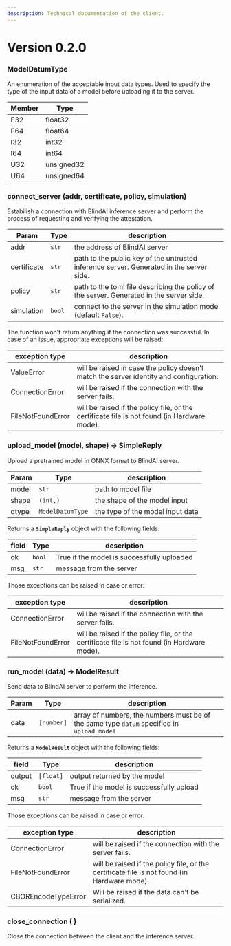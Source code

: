 ```yaml
---
description: Technical documentation of the client.
---
```


# Version 0.2.0

### **ModelDatumType**

An enumeration of the acceptable input data types. Used to specify the type of the input data of a model before uploading it to the server.

| Member | Type       |
| ------ | ---------- |
| F32    | float32    |
| F64    | float64    |
| I32    | int32      |
| I64    | int64      |
| U32    | unsigned32 |
| U64    | unsigned64 |

### **connect\_server (addr, certificate, policy, simulation)**

Estabilish a connection with BlindAI inference server and perform the process of requesting and verifying the attestation.

| Param       | Type   | description                                                                              |
| ----------- | ------ | ---------------------------------------------------------------------------------------- |
| addr        | `str`  | the address of BlindAI server                                                            |
| certificate | `str`  | path to the public key of the untrusted inference server. Generated in the server side.  |
| policy      | `str`  | path to the toml file describing the policy of the server. Generated in the server side. |
| simulation  | `bool` | connect to the server in the simulation mode (default `False`).                          |

The function won't return anything if the connection was successful. In case of an issue, appropriate exceptions will be raised:

| exception type    | description                                                                                 |
| ----------------- | ------------------------------------------------------------------------------------------- |
| ValueError        | will be raised in case the policy doesn't match the server identity and configuration.      |
| ConnectionError   | will be raised if the connection with the server fails.                                     |
| FileNotFoundError | will be raised if the policy file, or the certificate file is not found (in Hardware mode). |

### **upload\_model (model, shape) -> SimpleReply**

Upload a pretrained model in ONNX format to BlindAI server.

| Param | Type             | description                      |
| ----- | ---------------- | -------------------------------- |
| model | `str`            | path to model file               |
| shape | `(int,)`         | the shape of the model input     |
| dtype | `ModelDatumType` | the type of the model input data |

Returns a **`SimpleReply`** object with the following fields:

| field | Type   | description                                |
| ----- | ------ | ------------------------------------------ |
| ok    | `bool` | True if the model is successfully uploaded |
| msg   | `str`  | message from the server                    |

Those exceptions can be raised in case or error:

| exception type    | description                                                                                 |
| ----------------- | ------------------------------------------------------------------------------------------- |
| ConnectionError   | will be raised if the connection with the server fails.                                     |
| FileNotFoundError | will be raised if the policy file, or the certificate file is not found (in Hardware mode). |

### **run\_model (data) -> ModelResult**

Send data to BlindAI server to perform the inference.

| Param | Type       | description                                                                                |
| ----- | ---------- | ------------------------------------------------------------------------------------------ |
| data  | `[number]` | array of numbers, the numbers must be of the same type `datum` specified in `upload_model` |

Returns a **`ModelResult`** object with the following fields:

| field  | Type      | description                              |
| ------ | --------- | ---------------------------------------- |
| output | `[float]` | output returned by the model             |
| ok     | `bool`    | True if the model is successfully upload |
| msg    | `str`     | message from the server                  |

Those exceptions can be raised in case or error:

| exception type      | description                                                                                 |
| ------------------- | ------------------------------------------------------------------------------------------- |
| ConnectionError     | will be raised if the connection with the server fails.                                     |
| FileNotFoundError   | will be raised if the policy file, or the certificate file is not found (in Hardware mode). |
| CBOREncodeTypeError | Will be raised if the data can't be serialized.                                             |

### **close\_connection ( )**

Close the connection between the client and the inference server.
